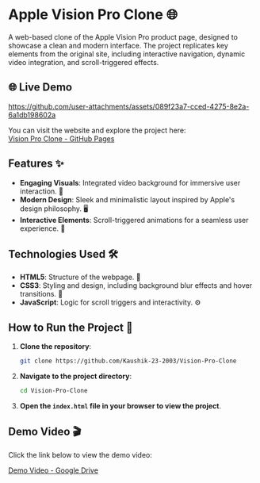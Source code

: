 # **Apple Vision Pro Clone** 🌐

A web-based clone of the Apple Vision Pro product page, designed to showcase a clean and modern interface. The project replicates key elements from the original site, including interactive navigation, dynamic video integration, and scroll-triggered effects.

## 🌐 Live Demo  

https://github.com/user-attachments/assets/089f23a7-cced-4275-8e2a-6a1db198602a

You can visit the website and explore the project here:  
[Vision Pro Clone - GitHub Pages](https://kaushik-23-2003.github.io/Vision-Pro-Clone/)

## **Features** ✨

- **Engaging Visuals**: Integrated video background for immersive user interaction. 🎥  
- **Modern Design**: Sleek and minimalistic layout inspired by Apple's design philosophy. 🖥️  
- **Interactive Elements**: Scroll-triggered animations for a seamless user experience. 🔄  

## **Technologies Used** 🛠️

- **HTML5**: Structure of the webpage. 📝  
- **CSS3**: Styling and design, including background blur effects and hover transitions. 🎨  
- **JavaScript**: Logic for scroll triggers and interactivity. ⚙️  

## **How to Run the Project** 🚀

1. **Clone the repository**:
   
   ```bash
   git clone https://github.com/Kaushik-23-2003/Vision-Pro-Clone

3. **Navigate to the project directory**:
   
      ```bash
      cd Vision-Pro-Clone
      
5. **Open the ` index.html ` file in your browser to view the project**.

## **Demo Video** 🎬
Click the link below to view the demo video:  

[Demo Video - Google Drive](https://drive.google.com/file/d/1eHxZtTMdK-5sCTNXoGZ7dfNshnxMpp_h/view?usp=drive_link)  
